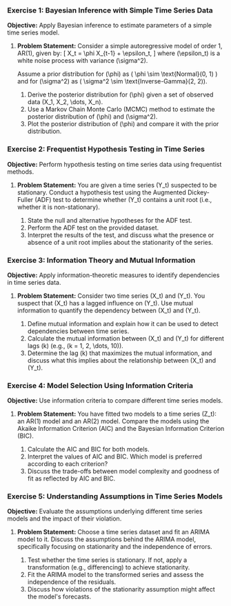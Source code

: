 ### Exercise 1: Bayesian Inference with Simple Time Series Data
**Objective:** Apply Bayesian inference to estimate parameters of a simple time series model.

1. **Problem Statement:** Consider a simple autoregressive model of order 1, AR(1), given by:
   \[
   X_t = \phi X_{t-1} + \epsilon_t,
   \]
   where \(\epsilon_t\) is a white noise process with variance \(\sigma^2\).
   
   Assume a prior distribution for \(\phi\) as \( \phi \sim \text{Normal}(0, 1) \) and for \(\sigma^2\) as \( \sigma^2 \sim \text{Inverse-Gamma}(2, 2)\).

   1. Derive the posterior distribution for \(\phi\) given a set of observed data \(X_1, X_2, \dots, X_n\).
   2. Use a Markov Chain Monte Carlo (MCMC) method to estimate the posterior distribution of \(\phi\) and \(\sigma^2\).
   3. Plot the posterior distribution of \(\phi\) and compare it with the prior distribution.

### Exercise 2: Frequentist Hypothesis Testing in Time Series
**Objective:** Perform hypothesis testing on time series data using frequentist methods.

1. **Problem Statement:** You are given a time series \(Y_t\) suspected to be stationary. Conduct a hypothesis test using the Augmented Dickey-Fuller (ADF) test to determine whether \(Y_t\) contains a unit root (i.e., whether it is non-stationary).

   1. State the null and alternative hypotheses for the ADF test.
   2. Perform the ADF test on the provided dataset.
   3. Interpret the results of the test, and discuss what the presence or absence of a unit root implies about the stationarity of the series.

### Exercise 3: Information Theory and Mutual Information
**Objective:** Apply information-theoretic measures to identify dependencies in time series data.

1. **Problem Statement:** Consider two time series \(X_t\) and \(Y_t\). You suspect that \(X_t\) has a lagged influence on \(Y_t\). Use mutual information to quantify the dependency between \(X_t\) and \(Y_t\).

   1. Define mutual information and explain how it can be used to detect dependencies between time series.
   2. Calculate the mutual information between \(X_t\) and \(Y_t\) for different lags \(k\) (e.g., \(k = 1, 2, \dots, 10\)).
   3. Determine the lag \(k\) that maximizes the mutual information, and discuss what this implies about the relationship between \(X_t\) and \(Y_t\).

### Exercise 4: Model Selection Using Information Criteria
**Objective:** Use information criteria to compare different time series models.

1. **Problem Statement:** You have fitted two models to a time series \(Z_t\): an AR(1) model and an AR(2) model. Compare the models using the Akaike Information Criterion (AIC) and the Bayesian Information Criterion (BIC).

   1. Calculate the AIC and BIC for both models.
   2. Interpret the values of AIC and BIC. Which model is preferred according to each criterion?
   3. Discuss the trade-offs between model complexity and goodness of fit as reflected by AIC and BIC.

### Exercise 5: Understanding Assumptions in Time Series Models
**Objective:** Evaluate the assumptions underlying different time series models and the impact of their violation.

1. **Problem Statement:** Choose a time series dataset and fit an ARIMA model to it. Discuss the assumptions behind the ARIMA model, specifically focusing on stationarity and the independence of errors.

   1. Test whether the time series is stationary. If not, apply a transformation (e.g., differencing) to achieve stationarity.
   2. Fit the ARIMA model to the transformed series and assess the independence of the residuals.
   3. Discuss how violations of the stationarity assumption might affect the model's forecasts.

